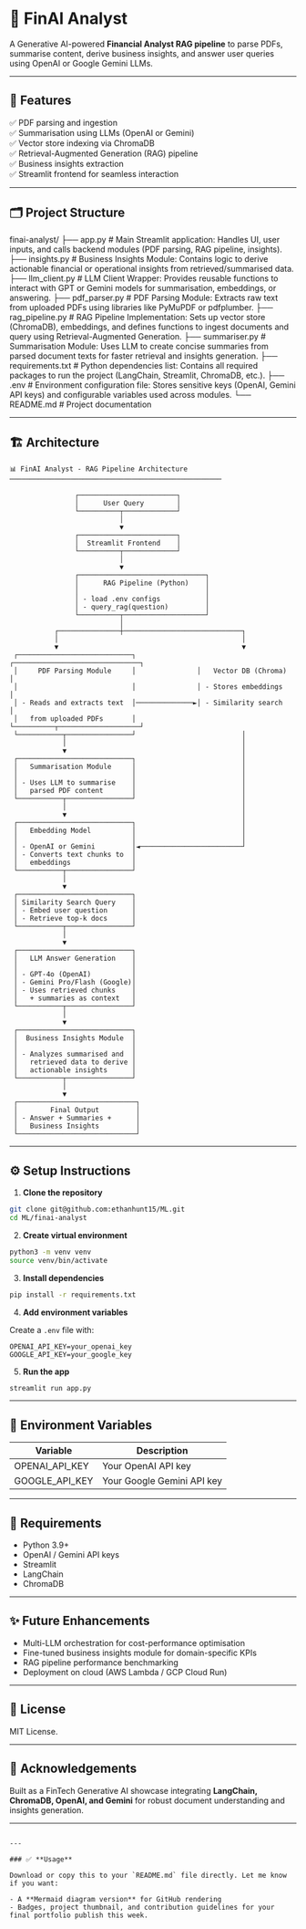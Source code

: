 # 💼 FinAI Analyst

A Generative AI-powered **Financial Analyst RAG pipeline** to parse PDFs, summarise content, derive business insights, and answer user queries using OpenAI or Google Gemini LLMs.

---

## 🚀 **Features**

✅ PDF parsing and ingestion  
✅ Summarisation using LLMs (OpenAI or Gemini)  
✅ Vector store indexing via ChromaDB  
✅ Retrieval-Augmented Generation (RAG) pipeline  
✅ Business insights extraction  
✅ Streamlit frontend for seamless interaction

---

## 🗂 **Project Structure**
finai-analyst/
├── app.py # Main Streamlit application: Handles UI, user inputs, and calls backend modules (PDF parsing, RAG pipeline, insights).
├── insights.py # Business Insights Module: Contains logic to derive actionable financial or operational insights from retrieved/summarised data.
├── llm_client.py # LLM Client Wrapper: Provides reusable functions to interact with GPT or Gemini models for summarisation, embeddings, or answering.
├── pdf_parser.py # PDF Parsing Module: Extracts raw text from uploaded PDFs using libraries like PyMuPDF or pdfplumber.
├── rag_pipeline.py # RAG Pipeline Implementation: Sets up vector store (ChromaDB), embeddings, and defines functions to ingest documents and query using Retrieval-Augmented Generation.
├── summariser.py # Summarisation Module: Uses LLM to create concise summaries from parsed document texts for faster retrieval and insights generation.
├── requirements.txt # Python dependencies list: Contains all required packages to run the project (LangChain, Streamlit, ChromaDB, etc.).
├── .env # Environment configuration file: Stores sensitive keys (OpenAI, Gemini API keys) and configurable variables used across modules.
└── README.md # Project documentation

---

## 🏗 **Architecture**

```
📊 FinAI Analyst - RAG Pipeline Architecture
────────────────────────────────────────────────────

                ┌────────────────────────┐
                │      User Query        │
                └──────────┬─────────────┘
                           │
                           ▼
                ┌────────────────────────┐
                │  Streamlit Frontend    │
                └──────────┬─────────────┘
                           │
                           ▼
                ┌───────────────────────────────┐
                │      RAG Pipeline (Python)    │
                │                               │
                │ - load .env configs           │
                │ - query_rag(question)         │
                └──────────┬────────────────────┘
                           │
           ┌───────────────┼─────────────────────────────┐
           │                                             │
           ▼                                             ▼
 ┌────────────────────────────┐               ┌───────────────────────────────┐
 │     PDF Parsing Module     │               │   Vector DB (Chroma)          │
 │                            │               │ - Stores embeddings           │
 │ - Reads and extracts text  │──────────────►│ - Similarity search           │
 │   from uploaded PDFs       │               └──────────┬────────────────────┘
 └───────────┬────────────────┘                          │
             │                                           │
             ▼                                           │
 ┌────────────────────────────┐                          │
 │   Summarisation Module     │                          │
 │                            │                          │
 │ - Uses LLM to summarise    │                          │
 │   parsed PDF content       │                          │
 └───────────┬────────────────┘                          │
             │                                           │
             ▼                                           │
 ┌────────────────────────────┐                          │
 │   Embedding Model          │                          │
 │                            │                          │
 │ - OpenAI or Gemini         │◄─────────────────────────┘
 │ - Converts text chunks to  │
 │   embeddings               │
 └───────────┬────────────────┘
             │
             ▼
 ┌────────────────────────────┐
 │ Similarity Search Query    │
 │ - Embed user question      │
 │ - Retrieve top-k docs      │
 └───────────┬────────────────┘
             │
             ▼
 ┌────────────────────────────┐
 │   LLM Answer Generation    │
 │                            │
 │ - GPT-4o (OpenAI)          │
 │ - Gemini Pro/Flash (Google)│
 │ - Uses retrieved chunks    │
 │   + summaries as context   │
 └───────────┬────────────────┘
             │
             ▼
 ┌────────────────────────────┐
 │  Business Insights Module  │
 │                            │
 │ - Analyzes summarised and  │
 │   retrieved data to derive │
 │   actionable insights      │
 └───────────┬────────────────┘
             │
             ▼
 ┌─────────────────────────────┐
 │        Final Output         │
 │ - Answer + Summaries +      │
 │   Business Insights         │
 └─────────────────────────────┘

```

---

## ⚙️ **Setup Instructions**

1. **Clone the repository**

```bash
git clone git@github.com:ethanhunt15/ML.git
cd ML/finai-analyst
```

2. **Create virtual environment**

```bash
python3 -m venv venv
source venv/bin/activate
```

3. **Install dependencies**

```bash
pip install -r requirements.txt
```

4. **Add environment variables**

Create a `.env` file with:

```
OPENAI_API_KEY=your_openai_key
GOOGLE_API_KEY=your_google_key
```

5. **Run the app**

```bash
streamlit run app.py
```

---

## 🔑 **Environment Variables**

| Variable         | Description                |
| ---------------- | -------------------------- |
| OPENAI\_API\_KEY | Your OpenAI API key        |
| GOOGLE\_API\_KEY | Your Google Gemini API key |

---

## 📌 **Requirements**

- Python 3.9+
- OpenAI / Gemini API keys
- Streamlit
- LangChain
- ChromaDB

---

## ✨ **Future Enhancements**

- Multi-LLM orchestration for cost-performance optimisation
- Fine-tuned business insights module for domain-specific KPIs
- RAG pipeline performance benchmarking
- Deployment on cloud (AWS Lambda / GCP Cloud Run)

---

## 📝 **License**

MIT License.

---

## 🙌 **Acknowledgements**

Built as a FinTech Generative AI showcase integrating **LangChain, ChromaDB, OpenAI, and Gemini** for robust document understanding and insights generation.

---

```

---

### ✅ **Usage**

Download or copy this to your `README.md` file directly. Let me know if you want:

- A **Mermaid diagram version** for GitHub rendering  
- Badges, project thumbnail, and contribution guidelines for your final portfolio publish this week.

```
